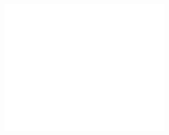 <div align="center">
	<br>
	<a href="">
		<img src="header.svg" width="800" height="400">
	</a>
	<br>
</div>
